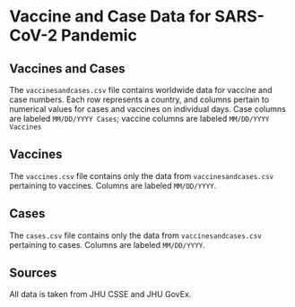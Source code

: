# Vaccine and Case Data for SARS-CoV-2 Pandemic
## Vaccines and Cases
The `vaccinesandcases.csv` file contains worldwide data for vaccine and case numbers.
Each row represents a country, and columns pertain to numerical values for cases and vaccines on individual days.
Case columns are labeled `MM/DD/YYYY Cases`; vaccine columns are labeled `MM/DD/YYYY Vaccines`

## Vaccines
The `vaccines.csv` file contains only the data from `vaccinesandcases.csv` pertaining to vaccines. Columns are labeled `MM/DD/YYYY`.

## Cases 
The `cases.csv` file contains only the data from `vaccinesandcases.csv` pertaining to cases. Columns are labeled `MM/DD/YYYY`.

## Sources
All data is taken from JHU CSSE and JHU GovEx. 
